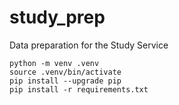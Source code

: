 # study_prep
Data preparation for the Study Service

```
python -m venv .venv
source .venv/bin/activate
pip install --upgrade pip
pip install -r requirements.txt
```

